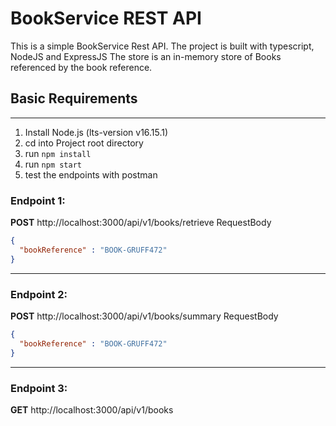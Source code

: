 # BookService REST API 

This is a simple BookService Rest API. The project is built with typescript, NodeJS and ExpressJS
The store is an in-memory store of Books referenced by the book reference.

## Basic Requirements
***

1. Install Node.js (lts-version v16.15.1)
2. cd into Project root directory
3. run `npm install` 
3. run `npm start`
4. test the endpoints with postman 

### Endpoint 1: 
    
**POST** http://localhost:3000/api/v1/books/retrieve
RequestBody
```json
{
  "bookReference" : "BOOK-GRUFF472"
}
```
---
### Endpoint 2:

**POST** http://localhost:3000/api/v1/books/summary
RequestBody
```json
{
  "bookReference" : "BOOK-GRUFF472"
}
```

---
### Endpoint 3:

**GET** http://localhost:3000/api/v1/books

